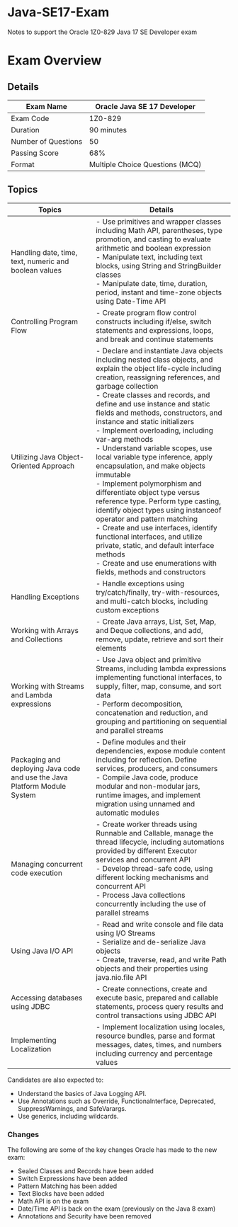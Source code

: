 # Java-SE17-Exam
Notes to support the Oracle 1Z0-829 Java 17 SE Developer exam

# Exam Overview

## Details

| Exam Name           | Oracle Java SE 17 Developer     |
| ------------------- | ------------------------------- |
| Exam Code           | 1Z0-829                         |
| Duration            | 90 minutes                      |
| Number of Questions | 50                              |
| Passing Score       | 68%                             |
| Format              | Multiple Choice Questions (MCQ) |

## Topics

| Topics                                                                    | Details                                                                                                                                                                                                                                                                                                                                                                                                                                                                                                                                                |
| ------------------------------------------------------------------------- | ----------------------------------------------------------------------------------------------------------------------------------------------------------------------------------------------------------------------------------------------------------------------------------------------------------------------------------------------------------------------------------------------------------------------------------------------------------------------------------------------------------------------------------------------------------------------------------------------------------------------------------------------------------------------------------------------------------------------------------------------------------------------------------------------------------------------------------------------------------------------------------------- |
| Handling date, time, text, numeric and boolean values                     | \- Use primitives and wrapper classes including Math API, parentheses, type promotion, and casting to evaluate arithmetic and boolean expression<br>\- Manipulate text, including text blocks, using String and StringBuilder classes<br>\- Manipulate date, time, duration, period, instant and time-zone objects using Date-Time API   
| Controlling Program Flow                                                  | \- Create program flow control constructs including if/else, switch statements and expressions, loops, and break and continue statements                                                                                                                                                                                                                                                                                                                                                                                                                                                                                                                                                                                                                                                                                                                                                  |
| Utilizing Java Object-Oriented Approach                                   | \- Declare and instantiate Java objects including nested class objects, and explain the object life-cycle including creation, reassigning references, and garbage collection<br>\- Create classes and records, and define and use instance and static fields and methods, constructors, and instance and static initializers<br>\- Implement overloading, including var-arg methods<br>\- Understand variable scopes, use local variable type inference, apply encapsulation, and make objects immutable<br>\- Implement polymorphism and differentiate object type versus reference type. Perform type casting, identify object types using instanceof operator and pattern matching<br>\- Create and use interfaces, identify functional interfaces, and utilize private, static, and default interface methods<br>\- Create and use enumerations with fields, methods and constructors |
| Handling Exceptions                                                       | \- Handle exceptions using try/catch/finally, try-with-resources, and multi-catch blocks, including custom exceptions                                                                                                                                                                                                                                                                                                                                                                                                                                                                                                                                                                                                                                                                                                                                                                     |
| Working with Arrays and Collections                                       | \- Create Java arrays, List, Set, Map, and Deque collections, and add, remove, update, retrieve and sort their elements                                                                                                                                                                                                                                                                                                                                                                                                                                                                                                                                                                                                                                                                                                                                                                   |
| Working with Streams and Lambda expressions                               | \- Use Java object and primitive Streams, including lambda expressions implementing functional interfaces, to supply, filter, map, consume, and sort data<br>\- Perform decomposition, concatenation and reduction, and grouping and partitioning on sequential and parallel streams                                                                                                                                                                                                                                                                                                                                                                                                                                                                                                                                                                                                      |
| Packaging and deploying Java code and use the Java Platform Module System | \- Define modules and their dependencies, expose module content including for reflection. Define services, producers, and consumers<br>\- Compile Java code, produce modular and non-modular jars, runtime images, and implement migration using unnamed and automatic modules                                                                                                                                                                                                                                                                                                                                                                                                                                                                                                                                                                                                            |
| Managing concurrent code execution                                        | \- Create worker threads using Runnable and Callable, manage the thread lifecycle, including automations provided by different Executor services and concurrent API<br>\- Develop thread-safe code, using different locking mechanisms and concurrent API<br>\- Process Java collections concurrently including the use of parallel streams                                                                                                                                                                                                                                                                                                                                                                                                                                                                                                                                               |
| Using Java I/O API                                                        | \- Read and write console and file data using I/O Streams<br>\- Serialize and de-serialize Java objects<br>\- Create, traverse, read, and write Path objects and their properties using java.nio.file API                                                                                                                                                                                                                                                                                                                                                                                                                                                                                                                                                                                                                                                                                 |
| Accessing databases using JDBC                                            | \- Create connections, create and execute basic, prepared and callable statements, process query results and control transactions using JDBC API                                                                                                                                                                                                                                                                                                                                                                                                                                                                                                                                                                                                                                                                                                                                          |
| Implementing Localization                                                 | \- Implement localization using locales, resource bundles, parse and format messages, dates, times, and numbers including currency and percentage values                                                                                                                                                                                                                                                                                                                                                                                                                                                                                                                                                                                                                                                                                                                                  |

Candidates are also expected to:

- Understand the basics of Java Logging API.
- Use Annotations such as Override, Functionalnterface, Deprecated, SuppressWarnings, and SafeVarargs.
- Use generics, including wildcards.

### Changes

The following are some of the key changes Oracle has made to the new exam:

- Sealed Classes and Records have been added
- Switch Expressions have been added
- Pattern Matching has been added
- Text Blocks have been added
- Math API is on the exam
- Date/Time API is back on the exam (previously on the Java 8 exam)
- Annotations and Security have been removed
